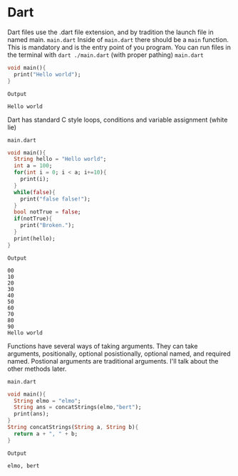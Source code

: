 # Dart
Dart files use the .dart file extension, and by tradition the launch file in named main. `main.dart`
Inside of `main.dart` there should be a `main` function. This is mandatory and is the entry point of
you program. You can run files in the terminal with `dart ./main.dart` (with proper pathing)
`main.dart`
```dart
void main(){
  print("Hello world");
}
```
`Output`
```text
Hello world
```

Dart has standard C style loops, conditions and variable assignment (white lie)

`main.dart`
```dart
void main(){
  String hello = "Hello world";
  int a = 100;
  for(int i = 0; i < a; i+=10){
    print(i);
  }
  while(false){
    print("false false!");
  }
  bool notTrue = false;
  if(notTrue){
    print("Broken.");
  }
  print(hello);
}
```
`Output`
```text
00
10
20
30
40
50
60
70
80
90
Hello world
```

Functions have several ways of taking arguments. They can take arguments, positionally, optional posistionally, optional named, and required named. Postional arguments are traditional arguments. I'll talk about the other methods later.

`main.dart`
```dart
void main(){
  String elmo = "elmo";
  String ans = concatStrings(elmo,"bert");
  print(ans);
}
String concatStrings(String a, String b){
  return a + ", " + b;
}
```
`Output`
```text
elmo, bert
```


